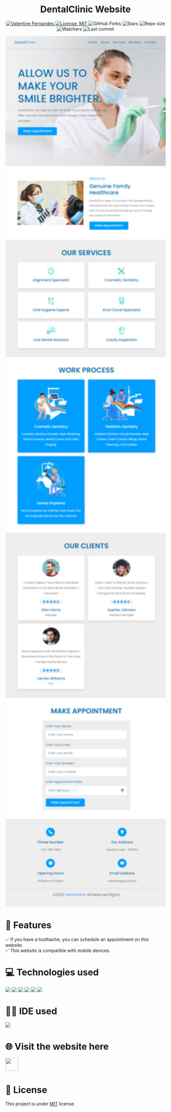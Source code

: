 <h1 align="center">DentalClinic Website</h1>

 
<p align="center">	
   <a href="http://www.linkedin.com/in/valentine-fernandes-75701622b">
      <img alt="Valentine Fernandes" src="https://img.shields.io/badge/-ValentineFernandes-4682B4?style=flat&logo=Linkedin&logoColor=white" />
   </a>
  <a href="https://github.com/ValentineFernandes/DentalClinic-Website/blob/main/LICENSE">
    <img alt="License: MIT" src="https://img.shields.io/github/license/ValentineFernandes/DentalClinic-Website?color=informational" target="_blank" />
  </a>
  <img alt="GitHub Forks" src="https://img.shields.io/github/forks/ValentineFernandes/DentalClinic-Website?color=informational" />
  <img alt="Stars" src="https://img.shields.io/github/stars/ValentineFernandes/DentalClinic-Website?color=informational" />
  <img alt="Repo size" src="https://img.shields.io/github/repo-size/ValentineFernandes/DentalClinic-Website?color=informational" />
<img alt= "Watchers" src="https://img.shields.io/github/watchers/ValentineFernandes/DentalClinic-Website?color=informational" />
<img alt= "Last commit" src="https://img.shields.io/github/last-commit/ValentineFernandes/DentalClinic-Website?color=informational" />
</p>


<div align="center">
    <img width="600" src="https://github.com/ValentineFernandes/ValentineFernandes/blob/main/Portfolio/DentalClinicWebsite.png"> 
</div>

# 📝 Features
✅ If you have a toothache, you can schedule an appointment on this website.<br/> 
✅ This website is compatible with mobile devices. 

# 💻 Technologies used
<img src="https://img.shields.io/badge/HTML5-FF3300?style=for-the-badge&logo=html5&logoColor=white">
<img src="https://img.shields.io/badge/CSS3-0066FF?style=for-the-badge&logo=css3&logoColor=white">
<img src="https://img.shields.io/badge/Bootstrap-993399?style=for-the-badge&logo=bootstrap&logoColor=white">
<img src="https://img.shields.io/badge/JavaScript-FFF600?style=for-the-badge&logo=javascript&logoColor=white">
<img src="https://img.shields.io/badge/PHP-777BB4?style=for-the-badge&logo=php&logoColor=white">
<img src="https://img.shields.io/badge/SQL-4EB0E5?style=for-the-badge&logo=mysql&logoColor=white">

# 👩‍💻 IDE used
<img src="https://img.shields.io/badge/Visual_Studio_Code-0078D4?style=for-the-badge&logo=visual%20studio%20code&logoColor=white">

# 🌐 Visit the website here
<a href="https://valentinefernandes.github.io/DentalClinic-Website/">  
<img width="40" height="40" src="https://github.com/ValentineFernandes/ValentineFernandes/blob/main/Portfolio/github.png"></a>

# 📕 License
This project is under <a href="https://github.com/ValentineFernandes/DentalClinic-Website/blob/main/LICENSE">MIT</a> license.  

 

